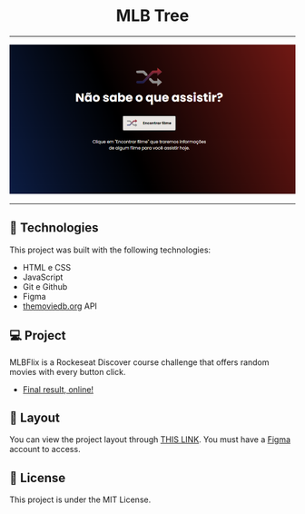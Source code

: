 <h1 align="center"> MLB Tree </h1>

---

![MLB Flix](.github/MLBFlix.png)

---

## 🚀 Technologies

This project was built with the following technologies:

- HTML e CSS
- JavaScript
- Git e Github
- Figma
- [themoviedb.org](themoviedb.org) API

## 💻 Project

MLBFlix is a Rockeseat Discover course challenge that offers random movies with every button click.

- [Final result, online!](https://mlbflix.vercel.app/)

## 🔖 Layout

You can view the project layout through [THIS LINK](https://www.figma.com/community/file/1241111569594636891). You must have a [Figma](https://figma.com) account to access.

## :memo: License

This project is under the MIT License.
